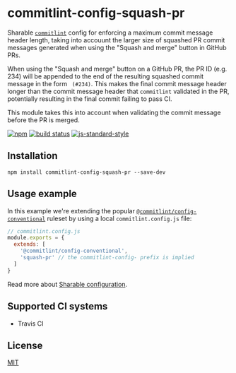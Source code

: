 # commitlint-config-squash-pr

Sharable [`commitlint`] config for enforcing a maximum commit message
header length, taking into accouunt the larger size of squashed PR
commit messages generated when using the "Squash and merge" button in
GitHub PRs.

When using the "Squash and merge" button on a GitHub PR, the PR ID (e.g.
234) will be appended to the end of the resulting squashed commit
message in the form ` (#234)`. This makes the final commit message
header longer than the commit message header that `commitlint` validated
in the PR, potentially resulting in the final commit failing to pass CI.

This module takes this into account when validating the commit message
before the PR is merged.

[![npm](https://img.shields.io/npm/v/commitlint-config-squash-pr.svg)](https://www.npmjs.com/package/commitlint-config-squash-pr)
[![build status](https://travis-ci.org/watson/commitlint-config-squash-pr.svg?branch=master)](https://travis-ci.org/watson/commitlint-config-squash-pr)
[![js-standard-style](https://img.shields.io/badge/code%20style-standard-brightgreen.svg?style=flat)](https://github.com/feross/standard)

## Installation

```
npm install commitlint-config-squash-pr --save-dev
```

## Usage example

In this example we're extending the popular
[`@commitlint/config-conventional`] ruleset by using a local
`commitlint.config.js` file:

```js
// commitlint.config.js
module.exports = {
  extends: [
    '@commitlint/config-conventional',
    'squash-pr' // the commitlint-config- prefix is implied
  ]
}
```

Read more about [Sharable configuration].

## Supported CI systems

- Travis CI

## License

[MIT](LICENSE)

[`commitlint`]: https://github.com/marionebl/commitlint
[`@commitlint/config-conventional`]: https://www.npmjs.com/package/@commitlint/config-conventional
[Sharable configuration]: https://marionebl.github.io/commitlint/#/reference-configuration?id=shareable-configuration
